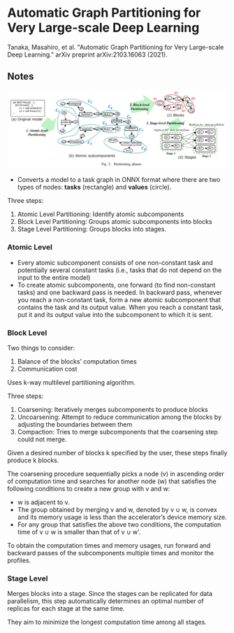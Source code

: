 # Automatic Graph Partitioning for Very Large-scale Deep Learning

Tanaka, Masahiro, et al. "Automatic Graph Partitioning for Very Large-scale Deep Learning." arXiv preprint arXiv:2103.16063 (2021).

## Notes

![Phases](figures/phases.png)

* Converts a model to a task graph in ONNX format where there are two types of nodes: **tasks** (rectangle) and **values** (circle).

Three steps:

1. Atomic Level Partitioning: Identify atomic subcomponents
2. Block Level Partitioning: Groups atomic subcomponents into blocks
3. Stage Level Partitioning: Groups blocks into stages.

### Atomic Level

* Every atomic subcomponent consists of one non-constant task and potentially several constant tasks (i.e., tasks that do not depend on the input to the entire model)
* To create atomic subcomponents, one forward (to find non-constant tasks) and one backward pass is needed. In backward pass, whenever you reach a non-constant task, form a new atomic subcomponent that contains the task and its output value. When you reach a constant task, put it and its output value into the subcomponent to which it is sent. 

### Block Level

Two things to consider:  

1. Balance of the blocks’ computation times
2. Communication cost

Uses k-way multilevel partitioning algorithm.

Three steps:

1. Coarsening: Iteratively merges subcomponents to produce blocks
2. Uncoarsening: Attempt to reduce communication among the blocks by adjusting the boundaries between them
3. Compaction: Tries to merge subcomponents that the coarsening step could not merge. 

Given a desired number of blocks k specified by the user, these steps finally produce k blocks.

The coarsening procedure sequentially picks a node (v) in ascending order of computation time and searches for another node (w) that satisfies the following conditions to create a new group with v and w:

* w is adjacent to v.
* The group obtained by merging v and w, denoted by v ∪ w, is convex and its memory usage is less than the accelerator’s device memory size.
* For any group that satisfies the above two conditions, the computation time of v ∪ w is smaller than that of v ∪ w'.

To obtain the computation times and memory usages, run forward and backward passes of the subcomponents multiple times and monitor the profiles.

### Stage Level

Merges blocks into a stage. Since the stages can be replicated for data parallelism, this step automatically determines an optimal number of replicas for each stage at the same time.

They aim to minimize the longest computation time among all stages.